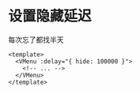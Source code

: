 # 设置隐藏延迟

每次忘了都找半天

```vue
<template>
  <VMenu :delay="{ hide: 100000 }">
    <!-- ... -->
  </VMenu>
</template>
```
